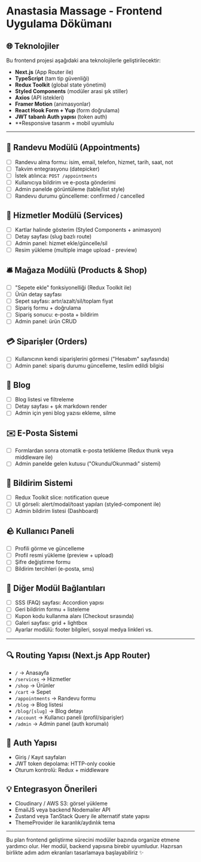 # Anastasia Massage - Frontend Uygulama Dökümanı

## 🌐 Teknolojiler
Bu frontend projesi aşağıdaki ana teknolojilerle geliştirilecektir:

- **Next.js** (App Router ile)
- **TypeScript** (tam tip güvenliği)
- **Redux Toolkit** (global state yönetimi)
- **Styled Components** (modüler arasi şık stiller)
- **Axios** (API istekleri)
- **Framer Motion** (animasyonlar)
- **React Hook Form + Yup** (form doğrulama)
- **JWT tabanlı Auth yapısı** (token auth)
- **Responsive tasarım + mobil uyumlulu
---

## 📅 Randevu Modülü (Appointments)
- [ ] Randevu alma formu: isim, email, telefon, hizmet, tarih, saat, not
- [ ] Takvim entegrasyonu (datepicker)
- [ ] İstek atılınca: `POST /appointments`
- [ ] Kullanıcıya bildirim ve e-posta gönderimi
- [ ] Admin panelde görüntüleme (table/list style)
- [ ] Randevu durumu güncelleme: confirmed / cancelled

## 🌟 Hizmetler Modülü (Services)
- [ ] Kartlar halinde gösterim (Styled Components + animasyon)
- [ ] Detay sayfası (slug bazlı route)
- [ ] Admin panel: hizmet ekle/güncelle/sil
- [ ] Resim yükleme (multiple image upload - preview)

## 🛎 Mağaza Modülü (Products & Shop)
- [ ] "Sepete ekle" fonksiyonelliği (Redux Toolkit ile)
- [ ] Ürün detay sayfası
- [ ] Sepet sayfası: artır/azalt/sil/toplam fiyat
- [ ] Sipariş formu + doğrulama
- [ ] Sipariş sonucu: e-posta + bildirim
- [ ] Admin panel: ürün CRUD

## 💳 Siparişler (Orders)
- [ ] Kullanıcının kendi siparişlerini görmesi ("Hesabım" sayfasında)
- [ ] Admin panel: sipariş durumu güncelleme, teslim edildi bilgisi

## 📰 Blog
- [ ] Blog listesi ve filtreleme
- [ ] Detay sayfası + şık markdown render
- [ ] Admin için yeni blog yazısı ekleme, silme

## ✉️ E-Posta Sistemi
- [ ] Formlardan sonra otomatik e-posta tetikleme (Redux thunk veya middleware ile)
- [ ] Admin panelde gelen kutusu ("Okundu/Okunmadı" sistemi)

## 🔔 Bildirim Sistemi
- [ ] Redux Toolkit slice: notification queue
- [ ] UI görseli: alert/modal/toast yapıları (styled-component ile)
- [ ] Admin bildirim listesi (Dashboard)

## 🪨 Kullanıcı Paneli
- [ ] Profili görme ve güncelleme
- [ ] Profil resmi yükleme (preview + upload)
- [ ] Şifre değiştirme formu
- [ ] Bildirim tercihleri (e-posta, sms)

## 🤝 Diğer Modül Bağlantıları
- [ ] SSS (FAQ) sayfası: Accordion yapısı
- [ ] Geri bildirim formu + listeleme
- [ ] Kupon kodu kullanma alanı (Checkout sırasında)
- [ ] Galeri sayfası: grid + lightbox
- [ ] Ayarlar modülü: footer bilgileri, sosyal medya linkleri vs.

---

## 🔍 Routing Yapısı (Next.js App Router)
- `/` → Anasayfa
- `/services` → Hizmetler
- `/shop` → Ürünler
- `/cart` → Sepet
- `/appointments` → Randevu formu
- `/blog` → Blog listesi
- `/blog/[slug]` → Blog detayı
- `/account` → Kullanıcı paneli (profil/siparişler)
- `/admin` → Admin panel (auth korumalı)

## 🤧 Auth Yapısı
- Giriş / Kayıt sayfaları
- JWT token depolama: HTTP-only cookie
- Oturum kontrolü: Redux + middleware

## 💡 Entegrasyon Önerileri
- Cloudinary / AWS S3: görsel yükleme
- EmailJS veya backend Nodemailer API
- Zustand veya TanStack Query ile alternatif state yapısı
- ThemeProvider ile karanlık/aydınlık tema

---

Bu plan frontend geliştirme sürecini modüler bazında organize etmene yardımcı olur. Her modül, backend yapısına birebir uyumludur. Hazırsan birlikte adım adım ekranları tasarlamaya başlayabiliriz ✨

